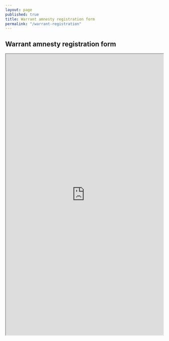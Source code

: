 ```yaml
---
layout: page
published: true
title: Warrant amnesty registration form
permalink: "/warrant-registration"
---
```


## Warrant amnesty registration form

<iframe src="http://dit-webtest-01/drfcc/wf.aspx" width="100%" height="900px" seamless="seamless"></iframe> 
